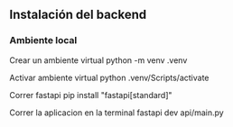 ## Instalación del backend

### Ambiente local
Crear un ambiente virtual
python -m venv .venv

Activar ambiente virtual
python .venv/Scripts/activate

Correr fastapi
pip install "fastapi[standard]"

Correr la aplicacion en la terminal
fastapi dev api/main.py